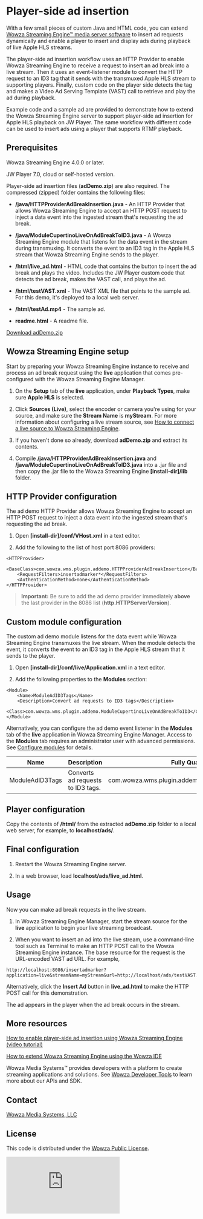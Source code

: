 # Player-side ad insertion
With a few small pieces of custom Java and HTML code, you can extend [Wowza Streaming Engine™ media server software](https://www.wowza.com/products/streaming-engine) to insert ad requests dynamically and enable a player to insert and display ads during playback of live Apple HLS streams.

The player-side ad insertion workflow uses an HTTP Provider to enable Wowza Streaming Engine to receive a request to insert an ad break into a live stream. Then it uses an event-listener module to convert the HTTP request to an ID3 tag that it sends with the transmuxed Apple HLS stream to supporting players. Finally, custom code on the player side detects the tag and makes a Video Ad Serving Template (VAST) call to retrieve and play the ad during playback.

Example code and a sample ad are provided to demonstrate how to extend the Wowza Streaming Engine server to support player-side ad insertion for Apple HLS playback on JW Player. The same workflow with different code can be used to insert ads using a player that supports RTMP playback.

## Prerequisites

Wowza Streaming Engine 4.0.0 or later.

JW Player 7.0, cloud or self-hosted version.

Player-side ad insertion files (**adDemo.zip**) are also required. The compressed (zipped) folder contains the following files:

* **/java/HTTPProviderAdBreakInsertion.java** - An HTTP Provider that allows Wowza Streaming Engine to accept an HTTP POST request to inject a data event into the ingested stream that's requesting the ad break.

* **/java/ModuleCupertinoLiveOnAdBreakToID3.java** - A Wowza Streaming Engine module that listens for the data event in the stream during transmuxing. It converts the event to an ID3 tag in the Apple HLS stream that Wowza Streaming Engine sends to the player.

* **/html/live_ad.html** - HTML code that contains the button to insert the ad break and plays the video. Includes the JW Player custom code that detects the ad break, makes the VAST call, and plays the ad.

* **/html/testVAST.xml** - The VAST XML file that points to the sample ad. For this demo, it's deployed to a local web server.

* **/html/testAd.mp4** - The sample ad.

* **readme.html** - A readme file.

[Download adDemo.zip](https://www.wowza.com/downloads/forums/adDemo/adDemo.zip)

## Wowza Streaming Engine setup
Start by preparing your Wowza Streaming Engine instance to receive and process an ad break request using the **live** application that comes pre-configured with the Wowza Streaming Engine Manager.

1. On the **Setup** tab of the **live** application, under **Playback Types**, make sure **Apple HLS** is selected.

2. Click **Sources (Live)**, select the encoder or camera you're using for your source, and make sure the **Stream Name** is **myStream**. For more information about configuring a live stream source, see [How to connect a live source to Wowza Streaming Engine](https://www.wowza.com/forums/content.php?610-How-to-connect-a-publisher-to-Wowza-Streaming-Engine).

3. If you haven't done so already, download **adDemo.zip** and extract its contents.

4. Compile **/java/HTTPProviderAdBreakInsertion.java** and **/java/ModuleCupertinoLiveOnAdBreakToID3.java** into a .jar file and then copy the .jar file to the Wowza Streaming Engine **[install-dir]/lib** folder.

## HTTP Provider configuration
The ad demo HTTP Provider allows Wowza Streaming Engine to accept an HTTP POST request to inject a data event into the ingested stream that's requesting the ad break.

1. Open **[install-dir]/conf/VHost.xml** in a text editor.

2. Add the following to the list of host port 8086 providers:
```
<HTTPProvider>
	<BaseClass>com.wowza.wms.plugin.addemo.HTTPProviderAdBreakInsertion</BaseClass>
	<RequestFilters>insertadmarker*</RequestFilters>
	<AuthenticationMethod>none</AuthenticationMethod>
</HTTPProvider>
```
> **Important:** Be sure to add the ad demo provider immediately **above** the last provider in the 8086 list (**http.HTTPServerVersion**).

## Custom module configuration
The custom ad demo module listens for the data event while Wowza Streaming Engine transmuxes the live stream. When the module detects the event, it converts the event to an ID3 tag in the Apple HLS stream that it sends to the player.

1. Open **[install-dir]/conf/live/Application.xml** in a text editor.

2. Add the following properties to the **Modules** section:
```
<Module>
	<Name>ModuleAdID3Tags</Name>
	<Description>Convert ad requests to ID3 tags</Description>
	<Class>com.wowza.wms.plugin.addemo.ModuleCupertinoLiveOnAdBreakToID3</Class>
</Module>
```

Alternatively, you can configure the ad demo event listener in the **Modules** tab of the **live** application in Wowza Streaming Engine Manager. Access to the **Modules** tab requires an administrator user with advanced permissions. See [Configure modules](https://www.wowza.com/forums/content.php?625-How-to-get-started-as-a-Wowza-Streaming-Engine-Manager-administrator#configModules) for details.

**Name** | **Description** | **Fully Qualified Class Name**
-----|-------------|---------------------------
ModuleAdID3Tags | Converts ad requests to ID3 tags. | com.wowza.wms.plugin.addemo.ModuleCupertinoLiveOnAdBreakToID3

## Player configuration

Copy the contents of **/html/** from the extracted **adDemo.zip** folder to a local web server, for example, to **localhost/ads/**.

## Final configuration
1. Restart the Wowza Streaming Engine server.

2. In a web browser, load **localhost/ads/live_ad.html**.

## Usage
Now you can make ad break requests in the live stream.

1. In Wowza Streaming Engine Manager, start the stream source for the **live** application to begin your live streaming broadcast.

2. When you want to insert an ad into the live stream, use a command-line tool such as Terminal to make an HTTP POST call to the Wowza Streaming Engine instance. The base resource for the request is the URL-encoded VAST ad URL. For example,
```
http://localhost:8086/insertadmarker?application=live&streamName=myStream&url=http://localhost/ads/testVAST.xml
```

Alternatively, click the **Insert Ad** button in **live_ad.html** to make the HTTP POST call for this demonstration.

The ad appears in the player when the ad break occurs in the stream.

## More resources
[How to enable player-side ad insertion using Wowza Streaming Engine (video tutorial)](https://www.wowza.com/forums/content.php?735-How-to-enable-player-side-ad-insertion-using-Wowza-Streaming-Engine)

[How to extend Wowza Streaming Engine using the Wowza IDE](https://www.wowza.com/forums/content.php?759-How-to-extend-Wowza-Streaming-Engine-using-the-Wowza-IDE)

Wowza Media Systems™ provides developers with a platform to create streaming applications and solutions. See [Wowza Developer Tools](https://www.wowza.com/resources/developers) to learn more about our APIs and SDK.

## Contact
[Wowza Media Systems, LLC](https://www.wowza.com/contact)

## License
This code is distributed under the [Wowza Public License](https://github.com/WowzaMediaSystems/wse-example-ad-insertion/blob/master/LICENSE.txt).

![alt tag](http://wowzalogs.com/stats/githubimage.php?plugin=wse-example-ad-insertion)
